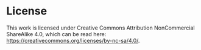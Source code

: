 # License

This work is licensed under Creative Commons Attribution NonCommercial ShareAlike 4.0, which can be read here: <https://creativecommons.org/licenses/by-nc-sa/4.0/>.